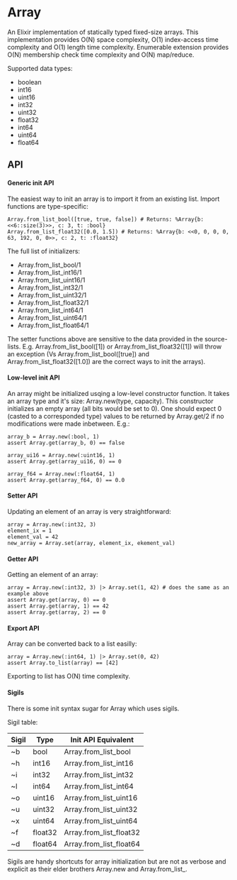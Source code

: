 # Array

An Elixir implementation of statically typed fixed-size arrays.
This implementation provides O(N) space complexity, O(1) index-access time complexity and O(1) length time complexity. Enumerable extension provides O(N) membership check time complexity and O(N) map/reduce.

Supported data types:
  * boolean
  * int16
  * uint16
  * int32
  * uint32
  * float32
  * int64
  * uint64
  * float64

## API

#### Generic init API
The easiest way to init an array is to import it from an existing list. Import functions are type-specific:
```
Array.from_list_bool([true, true, false]) # Returns: %Array{b: <<6::size(3)>>, c: 3, t: :bool}
Array.from_list_float32([0.0, 1.5]) # Returns: %Array{b: <<0, 0, 0, 0, 63, 192, 0, 0>>, c: 2, t: :float32}
```

The full list of initializers:
  * Array.from_list_bool/1
  * Array.from_list_int16/1
  * Array.from_list_uint16/1
  * Array.from_list_int32/1
  * Array.from_list_uint32/1
  * Array.from_list_float32/1
  * Array.from_list_int64/1
  * Array.from_list_uint64/1
  * Array.from_list_float64/1

The setter functions above are sensitive to the data provided in the source-lists. E.g. Array.from_list_bool([1]) or Array.from_list_float32([1]) will throw an exception (Vs Array.from_list_bool([true]) and Array.from_list_float32([1.0]) are the correct ways to init the arrays).

#### Low-level init API

An array might be initialized usqing a low-level constructor function. It takes an array type and it's size: Array.new(type, capacity). This constructor initializes an empty array (all bits would be set to 0). One should expect 0 (casted to a corresponded type) values to be returned by Array.get/2 if no modifications were made inbetween. E.g.:

```
array_b = Array.new(:bool, 1)
assert Array.get(array_b, 0) == false

array_ui16 = Array.new(:uint16, 1)
assert Array.get(array_ui16, 0) == 0

array_f64 = Array.new(:float64, 1)
assert Array.get(array_f64, 0) == 0.0
```

#### Setter API

Updating an element of an array is very straightforward:

```
array = Array.new(:int32, 3)
element_ix = 1
element_val = 42
new_array = Array.set(array, element_ix, ekement_val)
```

#### Getter API

Getting an element of an array:

```
array = Array.new(:int32, 3) |> Array.set(1, 42) # does the same as an example above
assert Array.get(array, 0) == 0
assert Array.get(array, 1) == 42
assert Array.get(array, 2) == 0
```

#### Export API

Array can be converted back to a list easilly:

```
array = Array.new(:int64, 1) |> Array.set(0, 42)
assert Array.to_list(array) == [42]
```

Exporting to list has O(N) time complexity.

#### Sigils

There is some init syntax sugar for Array which uses sigils.

Sigil table:

| Sigil | Type    | Init API Equivalent     |
|-------|---------|-------------------------|
|    ~b | bool    | Array.from_list_bool    |
|    ~h | int16   | Array.from_list_int16   |
|    ~i | int32   | Array.from_list_int32   |
|    ~l | int64   | Array.from_list_int64   |
|    ~o | uint16  | Array.from_list_uint16  |
|    ~u | uint32  | Array.from_list_uint32  |
|    ~x | uint64  | Array.from_list_uint64  |
|    ~f | float32 | Array.from_list_float32 |
|    ~d | float64 | Array.from_list_float64 |

Sigils are handy shortcuts for array initialization but are not as verbose and explicit as their elder brothers Array.new and Array.from_list_<type>.
